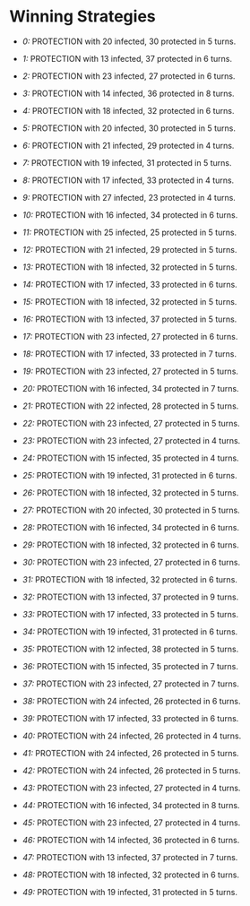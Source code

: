 # Winning Strategies

* _0:_ PROTECTION with 20 infected, 30 protected in 5 turns.


* _1:_ PROTECTION with 13 infected, 37 protected in 6 turns.


* _2:_ PROTECTION with 23 infected, 27 protected in 6 turns.


* _3:_ PROTECTION with 14 infected, 36 protected in 8 turns.


* _4:_ PROTECTION with 18 infected, 32 protected in 6 turns.


* _5:_ PROTECTION with 20 infected, 30 protected in 5 turns.


* _6:_ PROTECTION with 21 infected, 29 protected in 4 turns.


* _7:_ PROTECTION with 19 infected, 31 protected in 5 turns.


* _8:_ PROTECTION with 17 infected, 33 protected in 4 turns.


* _9:_ PROTECTION with 27 infected, 23 protected in 4 turns.


* _10:_ PROTECTION with 16 infected, 34 protected in 6 turns.


* _11:_ PROTECTION with 25 infected, 25 protected in 5 turns.


* _12:_ PROTECTION with 21 infected, 29 protected in 5 turns.


* _13:_ PROTECTION with 18 infected, 32 protected in 5 turns.


* _14:_ PROTECTION with 17 infected, 33 protected in 6 turns.


* _15:_ PROTECTION with 18 infected, 32 protected in 5 turns.


* _16:_ PROTECTION with 13 infected, 37 protected in 5 turns.


* _17:_ PROTECTION with 23 infected, 27 protected in 6 turns.


* _18:_ PROTECTION with 17 infected, 33 protected in 7 turns.


* _19:_ PROTECTION with 23 infected, 27 protected in 5 turns.


* _20:_ PROTECTION with 16 infected, 34 protected in 7 turns.


* _21:_ PROTECTION with 22 infected, 28 protected in 5 turns.


* _22:_ PROTECTION with 23 infected, 27 protected in 5 turns.


* _23:_ PROTECTION with 23 infected, 27 protected in 4 turns.


* _24:_ PROTECTION with 15 infected, 35 protected in 4 turns.


* _25:_ PROTECTION with 19 infected, 31 protected in 6 turns.


* _26:_ PROTECTION with 18 infected, 32 protected in 5 turns.


* _27:_ PROTECTION with 20 infected, 30 protected in 5 turns.


* _28:_ PROTECTION with 16 infected, 34 protected in 6 turns.


* _29:_ PROTECTION with 18 infected, 32 protected in 6 turns.


* _30:_ PROTECTION with 23 infected, 27 protected in 6 turns.


* _31:_ PROTECTION with 18 infected, 32 protected in 6 turns.


* _32:_ PROTECTION with 13 infected, 37 protected in 9 turns.


* _33:_ PROTECTION with 17 infected, 33 protected in 5 turns.


* _34:_ PROTECTION with 19 infected, 31 protected in 6 turns.


* _35:_ PROTECTION with 12 infected, 38 protected in 5 turns.


* _36:_ PROTECTION with 15 infected, 35 protected in 7 turns.


* _37:_ PROTECTION with 23 infected, 27 protected in 7 turns.


* _38:_ PROTECTION with 24 infected, 26 protected in 6 turns.


* _39:_ PROTECTION with 17 infected, 33 protected in 6 turns.


* _40:_ PROTECTION with 24 infected, 26 protected in 4 turns.


* _41:_ PROTECTION with 24 infected, 26 protected in 5 turns.


* _42:_ PROTECTION with 24 infected, 26 protected in 5 turns.


* _43:_ PROTECTION with 23 infected, 27 protected in 4 turns.


* _44:_ PROTECTION with 16 infected, 34 protected in 8 turns.


* _45:_ PROTECTION with 23 infected, 27 protected in 4 turns.


* _46:_ PROTECTION with 14 infected, 36 protected in 6 turns.


* _47:_ PROTECTION with 13 infected, 37 protected in 7 turns.


* _48:_ PROTECTION with 18 infected, 32 protected in 6 turns.


* _49:_ PROTECTION with 19 infected, 31 protected in 5 turns.


